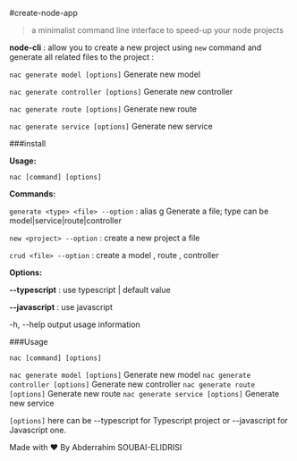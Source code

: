 #create-node-app

> a minimalist command line interface to speed-up your node projects

**node-cli** : allow you to create a new project using `new` command and generate all related files to the project :

`nac generate model [options]` Generate new model

`nac generate controller [options]` Generate new controller

`nac generate route [options]` Generate new route

`nac generate service [options]` Generate new service

###install

**Usage:**

`nac [command] [options]`

**Commands:**

`generate <type> <file> --option` : alias g Generate a file; type can be model|service|route|controller

`new <project> --option` : create a new project a file

`crud <file> --option` : create a model , route , controller

**Options:**

**--typescript** : use typescript | default value

**--javascript** : use javascript

-h, --help output usage information

###Usage

`nac [command] [options]`

`nac generate model [options]` Generate new model
`nac generate controller [options]` Generate new controller
`nac generate route [options]` Generate new route
`nac generate service [options]` Generate new service

`[options]` here can be --typescript for Typescript project or --javascript for Javascript one.

Made with ❤ By Abderrahim SOUBAI-ELIDRISI
